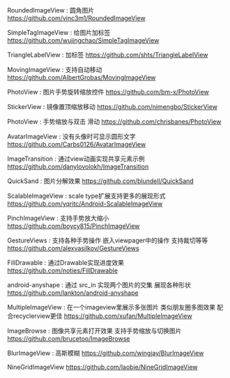 RoundedImageView : 圆角图片
https://github.com/vinc3m1/RoundedImageView

SimpleTagImageView : 给图片加标签
https://github.com/wujingchao/SimpleTagImageView

TriangleLabelView : 加标签
https://github.com/shts/TriangleLabelView

MovingImageView : 支持自动移动
https://github.com/AlbertGrobas/MovingImageView

PhotoView : 图片手势旋转缩放控件
https://github.com/bm-x/PhotoView

StickerView : 镜像置顶缩放移动
https://github.com/nimengbo/StickerView

PhotoView : 手势缩放与双击 滑动
https://github.com/chrisbanes/PhotoView

AvatarImageView : 没有头像时可显示圆形文字
https://github.com/Carbs0126/AvatarImageView

ImageTransition : 通过view动画实现共享元素示例
https://github.com/danylovolokh/ImageTransition

QuickSand : 图片分解效果
https://github.com/blundell/QuickSand

ScalableImageView : scale type扩展支持更多的展现形式
https://github.com/yqritc/Android-ScalableImageView

PinchImageView : 支持手势放大缩小
https://github.com/boycy815/PinchImageView

GestureViews : 支持各种手势操作 嵌入viewpager中的操作 支持裁切等等
https://github.com/alexvasilkov/GestureViews

FillDrawable : 通过Drawable实现进度效果
https://github.com/noties/FillDrawable

android-anyshape : 通过 src_in 实现两个图片的交集 展现各种形状
https://github.com/lankton/android-anyshape

MultipleImageView : 在一个imageview里展示多张图片 类似朋友圈多图效果 配合recyclerview更佳
https://github.com/xufan/MultipleImageView

ImageBrowse : 图像共享元素打开效果 支持手势缩放与切换图片
https://github.com/brucetoo/ImageBrowse

BlurImageView : 高斯模糊
https://github.com/wingjay/BlurImageView

NineGridImageView
https://github.com/laobie/NineGridImageView
